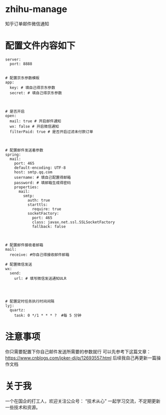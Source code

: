 # zhihu-manage
知乎订单邮件微信通知

# 配置文件内容如下
```
server:
  port: 8888


# 配置京东参数模板
app:
  key: # 填自己得京东参数
  secret: # 填自己得京东参数
  
  

# 是否开启
open:
  mail: true # 开启邮件通知
  wx: false # 开启微信通知
  filterPaid: true # 是否开启过滤未付款订单



# 配置邮件发送着参数
spring:
  mail:
    port: 465
    default-encoding: UTF-8
    host: smtp.qq.com
    username: # 填自己配置得邮箱
    password: # 填邮箱生成得密码
    properties:
      mail:
        smtp:
          auth: true
          starttls:
            require: true
          socketFactory:
            port: 465
            class: javax.net.ssl.SSLSocketFactory
            fallback: false



# 配置邮件接收者邮箱
mail:
  receive: #你自己得接收邮件邮箱

# 配置微信发送
wx:
  send:
    url: # 填写微信发送通知ULR




# 配置定时任务执行时间间隔
lyj:
  quartz:
    task: 0 */1 * * * ?  #每 5 分钟
```

# 注意事项
你只需要配置下你自己邮件发送所需要的参数就行
可以先参考下这篇文章：https://www.cnblogs.com/joker-dj/p/12693557.html
后续我自己再更新一篇操作文档

# 关于我

一个在国企的打工人，欢迎关注公众号： “技术从心” 一起学习交流，不定期更新一些技术和资源。